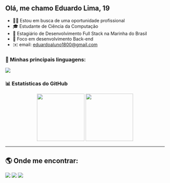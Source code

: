 ## Olá, me chamo Eduardo Lima, 19
- 👨‍💻 Estou em busca de uma oportunidade profissional
- 🎓 Estudante de Ciência da Computação
- 💼 Estagiário de Desenvolvimento Full Stack na Marinha do Brasil
- 🚀 Foco em desenvolvimento Back-end
- ✉️ email: eduardoaluno1800@gmail.com

### 🚀 Minhas principais linguagens:
<p>
<img src="https://skillicons.dev/icons?i=java,php,mysql,javascript,github" />
</p>

### 📊 Estatísticas do GitHub
<div align="center">
  <img height="150em" src="https://github-readme-stats.vercel.app/api?username=Eduardolimzz&show_icons=true&theme=dark&include_all_commits=true&count_private=true"/>
  <img height="150em" src="https://github-readme-stats.vercel.app/api/top-langs/?username=Eduardolimzz&layout=compact&theme=dark&count_private=true"/>
</div>

---
## 🌎 Onde me encontrar:
<div> 
  <a href="https://portfolio-eduardo-lima.com.br/" target="_blank"><img src="https://img.shields.io/badge/Portf%C3%B3lio-FF5722?style=for-the-badge"></a>
  <a href="mailto:eduardoaluno1800@gmail.com" target="_blank" rel="noopener noreferrer"><img src="https://img.shields.io/badge/-Gmail-%23333?style=for-the-badge&logo=gmail&logoColor=white"></a>
  <a href="www.linkedin.com/in/eduardo-lima-dos-santos-3b1092316/" target="_blank" rel="noopener noreferrer"><img src="https://img.shields.io/badge/-LinkedIn-%230077B5?style=for-the-badge&logo=linkedin&logoColor=white"></a>
</div>
